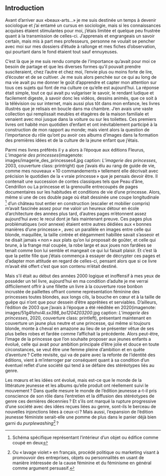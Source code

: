 ## Introduction

Avant d’arriver aux «beaux-arts...» je me suis destinée un temps à devenir sociologue et j’ai entamé un cursus en sociologie, mais si les connaissances acquises étaient stimulantes pour moi, j’étais limitée et quelque peu frustrée quant à la transmission de celles-ci. J’apprenais et engrangeais un savoir certain, mais mis à part mes professeurs, personne ne voulait se pencher avec moi sur mes dossiers d’étude à rallonge et mes fiches d’observation, qui pourtant dans le fond étaient tout sauf ennuyeuses. 
	

C’est là que je me suis rendu compte de l’importance qu’avait pour moi ce besoin de partage et que les diverses formes qu’il pouvait prendre susciteraient, chez l’autre et chez moi, l’envie plus ou moins forte de lire, d’écouter et de se cultiver. Je me suis alors penchée sur ce qui au long de ma vie avait pu me donner le goût d’apprendre et capter mon attention sur tous ces sujets qui font de ma culture ce qu’elle est aujourd’hui. La réponse était simple, tout ce qui avait pu vulgariser le savoir, le rendant ludique et facilement digeste, à savoir donc les vidéos, dessins animés, que ce soit à la télévision ou sur internet, mais aussi plus tôt dans mon enfance, les livres illustrés que je relisais en boucle dans ma chambre. J’en avais une vaste collection qui remplissait meubles et étagères de la maison familiale et venaient avec moi jusque dans la voiture ou sur les toilettes. Ces premiers livres ont habité mon quotidien d’enfant et ont inévitablement participé à la construction de mon rapport au monde; mais vient alors la question de l’importance du rôle qu’ont pu avoir ces albums d’images dans la formation des premières idées et de la culture de la jeune enfant que j’étais.


Parmi mes livres préférés il y a alors à l’époque aux éditions Fleurus, _L’imagerie des princesses_(imagenote: images/imagerie_des_princesses4.jpg caption: _L’imagerie des princesses_, 2003, couverture class: printright) que j’avais élu au rang de guide de vie, comme mes nouveaux « 10 commandements » tellement elle décrivait avec précision le quotidien de la « vraie princesse » que je pensais devoir être. Il contenait une succession de contes classiques tels que Peau d’âne, Cendrillon ou La princesse et la grenouille entrecoupés de pages documentaires sur les habitudes et conditions de vie d’une princesse. Alors, même si une de ces double page où était dessinée une coupe longitudinale [^coupe] d’un château tout entier en construction (escalier et mobilier compris) m’avait fascinée assez pour me valoir un heureux détour en école d’architecture des années plus tard, d’autres pages m’étonnent assez aujourd’hui avec le recul dont je fais maintenant preuve. Ces pages plus problématiques (voir annexe) étaient entre autres dédiées aux « bonnes manières d’une princesse » , avec un parallèle en images entre celle qui blonde, maquillée, la taille cintrée et élégamment habillée savait s’asseoir et ne disait jamais « non » aux plats qu’on lui proposait de goûter, et celle qui brune, à la frange mal coupée, la robe large et aux joues non fardées se tenait comme bon lui semble et mangeait ce qui lui faisait plaisir. Et c’est là que la petite fille que j’étais commença à essayer de décrypter ces pages et d’adapter mon attitude en regard de celles-ci, pensant alors que si ce livre m’avait été offert c’est que son contenu m’était destiné.
	
Mais s’il était au début des années 2000 logique et inoffensif à mes yeux de posséder un tel livre, aujourd’hui en ma condition d’adulte je me verrai difficilement offrir à une fillette un livre à la couverture rose bonbon incrustée de paillettes offrant comme représentation féminine des princesses toutes blondes, aux longs cils, la bouche en cœur et à la taille de guêpe qui n’ont que pour dessein d’être apprêtées et serviables. D’ailleurs, l’édition de 2003 que j’avais à l’époque a été rééditée en 2020(imagenote: images/51g4fohvi4l._sx398_bo1204203200_.jpg caption: _L’imagerie des princesses_, 2020, couverture class: printleft), présentant maintenant en couverture un jaune plus neutre et une princesse, qui même si toujours blonde, monte à cheval en amazone au lieu de se présenter vêtue de ses plus belles robes et fardée comme l’affichait la précédente. Alors peut-être, l’image de la princesse que l’on souhaite proposer aux jeunes enfants a évolué, celle qui avait pour ambition principale d’être jolie et douce en toute circonstances, se veut être une femme pleine d’ambition et en quête d’aventure ? Cette revisite, qui va de paire avec la refonte de l’identité des éditions, vient à m’interroger par conséquent quant à sa condition d’un éventuel reflet d’une société qui tend à se défaire des stéréotypes liés au genre.

Les mœurs et les idées ont évolué, mais est-ce que le monde de la littérature jeunesse et les albums qu’elle produit ont réellement suivi le mouvement ? Dans quelle mesure le monde de l’édition jeunesse a-t-il pris conscience de son rôle dans l’entretien et la diffusion des stéréotypes de genre ces dernières décennies ? Et s’ils ont marqué la rupture progressive d’une société avec des idées reçues liées au genre, sont-ils le berceau de nouvelles injonctions liées à ceux-ci ? Mais aussi, l’expansion de l’édition jeunesse féministe serait-elle une pomme de plus dans le panier déjà bien garni du *purplewashing*[^purplewashing] ?

[^coupe]: Schéma spécifique représentant l’intérieur d’un objet ou édifice comme coupé en deux
[^purplewashing]: Ou  « lavage violet » en français, procédé politique ou marketing visant à promouvoir des entreprises, objets ou personnalités en usant de manière intéressée de la cause féminine et du féminisme en général comme argument persuasif.